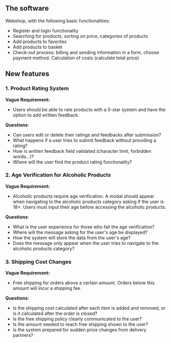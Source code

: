 ## **The software**

Webshop, with the following basic functionalities:

- Register and login functionality
- Searching for products, sorting on price, categories of products
- Add products to favorites
- Add products to basket
- Check-out process: billing and sending information in a form, choose payment method. Calculation of costs (calculate total price)

## New features

### **1. Product Rating System**

**Vague Requirement:** 
- Users should be able to rate products with a 5-star system and have the option to add written feedback.

**Questions**:
  - Can users edit or delete their ratings and feedbacks after submission?
  - What happens if a user tries to submit feedback without providing a rating?
  - How is written feedback field validated (character limit, forbidden words...)?
  - Where will the user find the product rating functionality?
    
    
### **2. Age Verification for Alcoholic Products**

**Vague Requirement:** 
- Alcoholic products require age verification. A modal should appear when navigating to the alcoholic products category asking if the user is 18+. Users must input their age before accessing the alcoholic products.

**Questions**:
  - What is the user experience for those who fail the age verification?
  - Where will the message asking for the user's age be displayed?
  - How the system will store the data from the user's age?
  - Does the message only appear when the user tries to navigate to the alcoholic products category?
    
### **3. Shipping Cost Changes**

**Vague Requirement:** 
- Free shipping for orders above a certain amount. Orders below this amount will incur a shipping fee.

**Questions**:
  - Is the shipping cost calculated after each item is added and removed, or is it calculated after the order is closed?
  - Is the free shipping policy clearly communicated to the user?
  - Is the amount needed to reach free shipping shown to the user?
  - Is the system prepared for sudden price changes from delivery partners?
